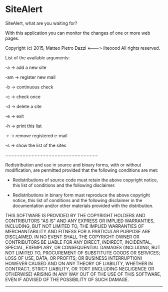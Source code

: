 SiteAlert
=========

SiteAlert, what are you waiting for?

With this application you can monitor the changes of one or more web pages.

Copyright (c) 2015, Matteo Pietro Dazzi <---> ilteoood
All rights reserved.

List of the available arguments:

-a -> add a new site

-am -> register new mail

-b -> continuous check

-c -> check once

-d -> delete a site

-e -> exit

-h -> print this list

-r -> remove registered e-mail

-s -> show the list of the sites

================================

Redistribution and use in source and binary forms, with or without modification, are permitted provided
that the following conditions are met:

* Redistributions of source code must retain the above copyright notice, this list of conditions and the
  following disclaimer.

* Redistributions in binary form must reproduce the above copyright notice, this list of conditions and
  the following disclaimer in the documentation and/or other materials provided with the distribution.

THIS SOFTWARE IS PROVIDED BY THE COPYRIGHT HOLDERS AND CONTRIBUTORS "AS IS" AND ANY
EXPRESS OR IMPLIED WARRANTIES, INCLUDING, BUT NOT LIMITED TO, THE IMPLIED WARRANTIES OF
MERCHANTABILITY AND FITNESS FOR A PARTICULAR PURPOSE ARE DISCLAIMED. IN NO EVENT SHALL
THE COPYRIGHT OWNER OR CONTRIBUTORS BE LIABLE FOR ANY DIRECT, INDIRECT, INCIDENTAL,
SPECIAL, EXEMPLARY, OR CONSEQUENTIAL DAMAGES (INCLUDING, BUT NOT LIMITED TO,
PROCUREMENT OF SUBSTITUTE GOODS OR SERVICES; LOSS OF USE, DATA, OR PROFITS; OR BUSINESS
INTERRUPTION) HOWEVER CAUSED AND ON ANY THEORY OF LIABILITY, WHETHER IN CONTRACT,
STRICT LIABILITY, OR TORT (INCLUDING NEGLIGENCE OR OTHERWISE) ARISING IN ANY WAY OUT OF
THE USE OF THIS SOFTWARE, EVEN IF ADVISED OF THE POSSIBILITY OF SUCH DAMAGE.

------------------------
